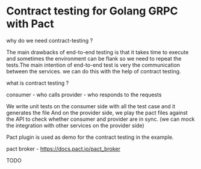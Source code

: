 # Contract testing for Golang GRPC with Pact

why do we need contract-testing ?

The main drawbacks of end-to-end testing is that it takes time to execute and sometimes the environment can
be flank so we need to repeat the tests.The main intention of end-to-end test is very the communication between the services.
we can do this with the help of contract testing. 

what is contract testing ?

consumer - who calls
provider - who responds to the requests

We write unit tests on the consumer side with all the test case and it generates the file
And on the provider side, we play the pact files against the API to check whether consumer and provider are in sync. (we can mock
the integration with other services on the provider side)

Pact plugin is used as demo for the contract testing in the example.

pact broker - https://docs.pact.io/pact_broker


TODO